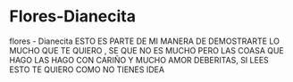 # Flores-Dianecita
flores - Dianecita 
ESTO ES PARTE DE MI MANERA DE DEMOSTRARTE LO MUCHO QUE TE QUIERO , SE QUE NO ES MUCHO PERO LAS COASA QUE HAGO LAS HAGO CON CARIÑO 
Y MUCHO AMOR DEBERITAS, SI LEES ESTO TE QUIERO COMO NO TIENES IDEA 
